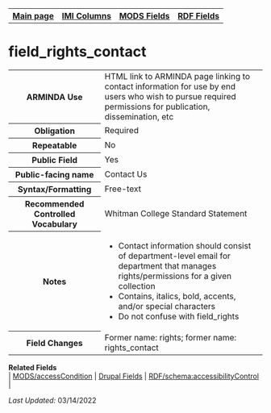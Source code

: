 <!DOCTYPE html>
<html>

<body>
<table style="width:100%">
  <tr>
    <th><a href="index.md">Main page</a></th>
	<th><a href="IMI.md">IMI Columns</a></th>
    <th><a href="MODS.md">MODS Fields</a></th>
    <th><a href="RDF.md">RDF Fields</a></th>
  </tr>
</table>

<h1>field_rights_contact</h1>
<table>
<tr>
	<th>ARMINDA Use</th>
	<td>HTML link to ARMINDA page linking to contact information for use by end users who wish to pursue required permissions for publication, dissemination, etc</td>
</tr>
<tr>
	<th>Obligation</th>
	<td>Required</td>
</tr>
<tr>
	<th>Repeatable</th>
	<td>No</td>
</tr>
<tr>
	<th>Public Field</th>
	<td>Yes</td>
</tr>
<tr>
	<th>Public-facing name</th>
	<td>Contact Us</td>
</tr>
<tr>
	<th>Syntax/Formatting</th>
	<td>Free-text</td>
</tr>
<tr>
	<th>Recommended Controlled Vocabulary</th>
	<td>Whitman College Standard Statement</td>
</tr>
<tr>
	<th>Notes</th>
	<td>
		<ul>
			<li>Contact information should consist of department-level email for department that manages rights/permissions for a given collection</li>
			<li>Contains, italics, bold,  accents, and/or special characters</li>
			<li>Do not confuse with field_rights</li>
		</ul>
	</td>
</tr>
<tr>
	<th>Field Changes</th>
	<td>Former name: rights; former name: rights_contact</td>
</tr>
</table>
<dl>
	<dt><b>Related Fields</b></dt>
		| <a href="mods.access_condition.md">MODS/accessCondition</a> | 
		<a href="DrupalFields.md#Contact-Us">Drupal Fields</a> |
		<a href="rdf.schema.accessibilityControl.md">RDF/schema:accessibilityControl</a>  |
</dl>
<p><i>Last Updated: </i>03/14/2022</p>
</body>
</html>
